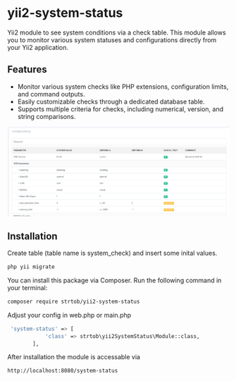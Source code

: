 # yii2-system-status

Yii2 module to see system conditions via a check table. This module allows you to monitor various system statuses and configurations directly from your Yii2 application.

## Features

- Monitor various system checks like PHP extensions, configuration limits, and command outputs.
- Easily customizable checks through a dedicated database table.
- Supports multiple criteria for checks, including numerical, version, and string comparisons.

![screenshot](screenshot_yii2_system_status.png)

## Installation
Create table (table name is system_check) and insert some inital values.

```bash
php yii migrate
```

You can install this package via Composer. Run the following command in your terminal:

```bash
composer require strtob/yii2-system-status
```

Adjust your config in web.php or main.php
```bash
 'system-status' => [
            'class' => strtob\yii2SystemStatus\Module::class,
        ],
```
After installation the module is accessable via 
```bash
http://localhost:8080/system-status
```
